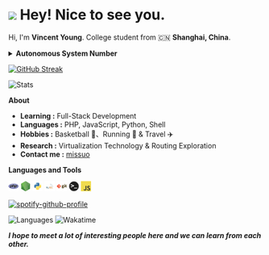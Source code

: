 <h1><img src="https://emojis.slackmojis.com/emojis/images/1531849430/4246/blob-sunglasses.gif?1531849430" width="30"/> Hey! Nice to see you.</h1>

Hi, I'm **Vincent Young**. College student from 🇨🇳 **Shanghai, China**.


<details>
<summary><b>Autonomous System Number</b></summary>
  
<b>AS206729 Prefixes v6</b>

`2401:95c0:f001::/48` 

**AS206729 Peers v6**
|  Rank   | Description  | IPv6 | Peer|
|  ----  | ----  | ---- | ---- |
| 1  | FranTech Solutions | 2401:95c0:f001::1/128 | AS53667|

</details>

[![GitHub Streak](http://github-readme-streak-stats.herokuapp.com?user=missuo&theme=light&hide_border=true&date_format=M%20j%5B%2C%20Y%5D)](https://git.io/streak-stats)

![Stats](https://github-readme-stats.vercel.app/api?username=missuo&count_private=true&show_icons=true&theme=github_light&include_all_commits=true)

**About**

-  **Learning :** Full-Stack Development 
-  **Languages :** PHP, JavaScript, Python, Shell
-  **Hobbies :** Basketball :basketball:、Running :running: & Travel :airplane: 
-  **Research :** Virtualization Technology & Routing Exploration
-  **Contact me :** [missuo](https://t.me/missuo)

**Languages and Tools**

<code><img height="20" src="https://raw.githubusercontent.com/github/explore/80688e429a7d4ef2fca1e82350fe8e3517d3494d/topics/php/php.png"></code>
<code><img height="20" src="https://raw.githubusercontent.com/github/explore/80688e429a7d4ef2fca1e82350fe8e3517d3494d/topics/nodejs/nodejs.png"></code>
<code><img height="20" src="https://raw.githubusercontent.com/github/explore/80688e429a7d4ef2fca1e82350fe8e3517d3494d/topics/python/python.png"></code>
<code><img height="20" src="https://raw.githubusercontent.com/github/explore/80688e429a7d4ef2fca1e82350fe8e3517d3494d/topics/mysql/mysql.png"></code>
<code><img height="20" src="https://raw.githubusercontent.com/github/explore/80688e429a7d4ef2fca1e82350fe8e3517d3494d/topics/git/git.png"></code>
<code><img height="20" src="https://raw.githubusercontent.com/github/explore/80688e429a7d4ef2fca1e82350fe8e3517d3494d/topics/terminal/terminal.png"></code>
<code><img height="20" src="https://raw.githubusercontent.com/github/explore/80688e429a7d4ef2fca1e82350fe8e3517d3494d/topics/javascript/javascript.png"></code>

[![spotify-github-profile](https://spotify-github-profile.vercel.app/api/view?uid=p2rzki916ovulg0dgsrw7q96f&cover_image=false&theme=default&bar_color_cover=false&hide_border=true)](https://github.com/kittinan/spotify-github-profile)

![Languages](https://github-readme-stats.vercel.app/api/top-langs/?username=missuo&&show_icons=true&hide_border=true&theme=github_light&langs_count=8&exclude_repo=JD)
![Wakatime](https://github-readme-stats.vercel.app/api/wakatime?username=missuo&layout=compact&theme=github_light&hide_border=true)

<em><b>I hope to meet a lot of interesting people here and we can learn from each other.</b></em>

